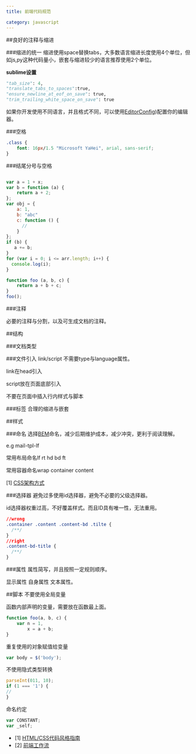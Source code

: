 ```yaml
---
title: 前端代码规范

category: javascript
---
```


##良好的注释与缩进

###缩进的统一
缩进使用space替换tabs，大多数语言缩进长度使用4个单位，但如js,py这种代码量小，嵌套与缩进较少的语言推荐使用2个单位。

**sublime设置**

```python
"tab_size": 4,
"translate_tabs_to_spaces":true,
"ensure_newline_at_eof_on_save": true,
"trim_trailing_white_space_on_save": true
```

如果你开发使用不同语言，并且格式不同，可以使用[EditorConfig](http://editorconfig.org/))配置你的编辑器。

###空格

```css
.class {
    font: 16px/1.5 "Microsoft YaHei", arial, sans-serif;
}
```

###结尾分号与空格

```javascript

var a = 1 + x;
var b = function (a) {
    return a + 2;
};
var obj = {
    a: 1,
    b: "abc"
    c: function () {
      //
    }
};
if (b) {
   a += b;
}
for (var i = 0; i <= arr.length; i++) {
  console.log(i);
}

function foo (a, b, c) {
    return a + b + c;
}
foo();
```

###注释

必要的注释与分割，以及可生成文档的注释。

##结构

###文档类型
<!DOCTYPE html>

###文件引入
link/script 不需要type与language属性。

link在head引入

script放在页面底部引入

不要在页面中插入行内样式与脚本

###标签
合理的缩进与嵌套

##样式

###命名
选择[BEM](https://en.bem.info/)命名，减少后期维护成本，减少冲突，更利于阅读理解。

e.g mail-tpl-lf

常用布局命名lf rt hd bd ft

常用容器命名wrap container content

[1] [CSS架构方式](http://www.slideshare.net/kurotanshi/css-oocss-smacss-bem)

###选择器
避免过多使用id选择器，避免不必要的父级选择器。

id选择器权重过高，不好覆盖样式。而且ID具有唯一性，无法重用。

```css
//wrong
.container .content .content-bd .tilte {
  /**/
}
//right
.content-bd-title {
  /**/
}
```

###属性
属性简写，并且按照一定规则顺序。

显示属性 自身属性 文本属性。

##脚本
不要使用全局变量

函数内部声明的变量，需要放在函数最上面。

```javascript
function foo(a, b, c) {
    var n = 1,
        x = a + b;
}
```
重复使用的对象赋值给变量

```javascript
var body = $('body');
```

不使用隐式类型转换

```javascript
parseInt(011, 10);
if (1 === '1') {
//
}
```

命名约定

```javascript
var CONSTANT;
var _self;
```

+ [1] [HTML/CSS代码风格指南](/blogs/2013-04-30-html-css-code-style.html)
+ [2] [前端工作流](/blogs/2015-08-01-front-project-architecture.html)
